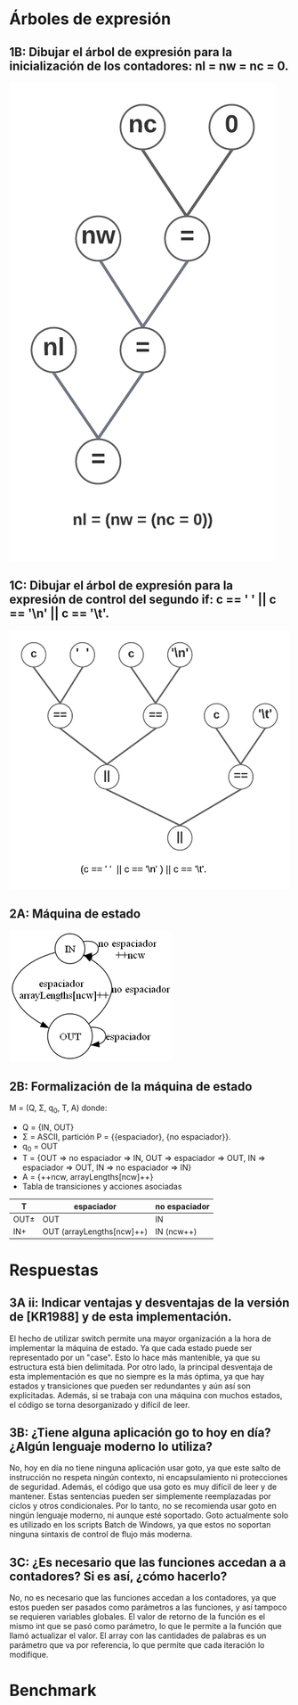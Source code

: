 # Árboles de expresión
## 1B: Dibujar el árbol de expresión para la inicialización de los contadores: nl = nw = nc = 0.
![1B](1B.png)

## 1C: Dibujar el árbol de expresión para la expresión de control del segundo if: c == ' ' || c == '\n' || c == '\t'.
![1C](1C.png)

## 2A: Máquina de estado
![2A](2A.png)

## 2B: Formalización de la máquina de estado

M = (Q, Σ, q<sub>0</sub>, T, A) donde:

- Q = {IN, OUT}
- Σ = ASCII, partición P = {{espaciador}, {no espaciador}}.
- q<sub>0</sub> = OUT
- T = {OUT => no espaciador => IN, OUT => espaciador => OUT, IN => espaciador => OUT, IN => no espaciador => IN}
- A = {++ncw, arrayLengths[ncw]++}
- Tabla de transiciones y acciones asociadas

| T    | espaciador | no espaciador|
|------|------------|--------------|
| OUT± | OUT        | IN           |
| IN+  | OUT (arrayLengths[ncw]++)        | IN    (ncw++)        |


# Respuestas

## 3A ii: Indicar ventajas y desventajas de la versión de [KR1988] y de esta implementación.
El hecho de utilizar switch permite una mayor organización a la hora de implementar la máquina de estado. Ya que cada estado puede ser representado por un "case". Esto lo hace más mantenible, ya que su estructura está bien delimitada.
Por otro lado, la principal desventaja de esta implementación es que no siempre es la más óptima, ya que hay estados y transiciones que pueden ser redundantes y aún así son explicitadas. Además, si se trabaja con una máquina con muchos estados, el código se torna desorganizado y difícil de leer.

## 3B: ¿Tiene alguna aplicación go to hoy en día? ¿Algún lenguaje moderno lo utiliza?
No, hoy en día no tiene ninguna aplicación usar goto, ya que este salto de instrucción no respeta ningún contexto, ni encapsulamiento ni protecciones de seguridad. Además, el código que usa goto es muy difícil de leer y de mantener. Estas sentencias pueden ser simplemente reemplazadas por ciclos y otros condicionales. Por lo tanto, no se recomienda usar goto en ningún lenguaje moderno, ni aunque esté soportado.
Goto actualmente solo es utilizado en los scripts Batch de Windows, ya que estos no soportan ninguna sintaxis de control de flujo más moderna.
## 3C: ¿Es necesario que las funciones accedan a a contadores? Si es así, ¿cómo hacerlo?
No, no es necesario que las funciones accedan a los contadores, ya que estos pueden ser pasados como parámetros a las funciones, y así tampoco se requieren variables globales. El valor de retorno de la función es el mismo int que se pasó como parámetro, lo que le permite a la función que llamó actualizar el valor. El array con las cantidades de palabras es un parámetro que va por referencia, lo que permite que cada iteración lo modifique.
# Benchmark
